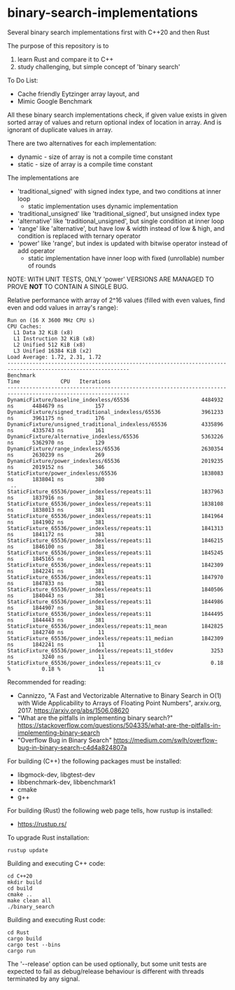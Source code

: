 # binary-search-implementations
Several binary search implementations first with C++20 and then Rust


The purpose of this repository is to
1) learn Rust and compare it to C++
2) study challenging, but simple concept of 'binary search'


To Do List:
* Cache friendly Eytzinger array layout, and
* Mimic Google Benchmark

All these binary search implementations check, if given value exists in given sorted array of values and return optional index of location in array. And is ignorant of duplicate values in array.


There are two alternatives for each implementation:
* dynamic - size of array is not a compile time constant
* static - size of array is a compile time constant


The implementations are
* 'traditional_signed' with signed index type, and two conditions at inner loop
  * static implementation uses dynamic implementation
* 'traditional_unsigned' like 'traditional_signed', but unsigned index type
* 'alternative' like 'traditional_unsigned', but single condition at inner loop
* 'range' like 'alternative', but have low & width instead of low & high, and condition is replaced with ternary operator
* 'power' like 'range', but index is updated with bitwise operator instead of add operator
  * static implementation have inner loop with fixed (unrollable) number of rounds

NOTE: WITH UNIT TESTS, ONLY 'power' VERSIONS ARE MANAGED TO PROVE **NOT** TO CONTAIN A SINGLE BUG.


Relative performance with array of 2^16 values (filled with even values, find even and odd values in array's range):
```
Run on (16 X 3600 MHz CPU s)
CPU Caches:
  L1 Data 32 KiB (x8)
  L1 Instruction 32 KiB (x8)
  L2 Unified 512 KiB (x8)
  L3 Unified 16384 KiB (x2)
Load Average: 1.72, 2.31, 1.72
-------------------------------------------------------------------------------------------------------------
Benchmark                                                           Time             CPU   Iterations
-------------------------------------------------------------------------------------------------------------
DynamicFixture/baseline_indexless/65536                       4484932 ns      4484679 ns          157
DynamicFixture/signed_traditional_indexless/65536             3961233 ns      3961175 ns          176
DynamicFixture/unsigned_traditional_indexless/65536           4335896 ns      4335743 ns          161
DynamicFixture/alternative_indexless/65536                    5363226 ns      5362970 ns          129
DynamicFixture/range_indexless/65536                          2630354 ns      2630239 ns          269
DynamicFixture/power_indexless/65536                          2019235 ns      2019152 ns          346
StaticFixture/power_indexless/65536                           1838083 ns      1838041 ns          380
 ..
StaticFixture_65536/power_indexless/repeats:11                1837963 ns      1837916 ns          381
StaticFixture_65536/power_indexless/repeats:11                1838108 ns      1838013 ns          381
StaticFixture_65536/power_indexless/repeats:11                1841964 ns      1841902 ns          381
StaticFixture_65536/power_indexless/repeats:11                1841313 ns      1841172 ns          381
StaticFixture_65536/power_indexless/repeats:11                1846215 ns      1846100 ns          381
StaticFixture_65536/power_indexless/repeats:11                1845245 ns      1845165 ns          381
StaticFixture_65536/power_indexless/repeats:11                1842309 ns      1842241 ns          381
StaticFixture_65536/power_indexless/repeats:11                1847970 ns      1847833 ns          381
StaticFixture_65536/power_indexless/repeats:11                1840506 ns      1840443 ns          381
StaticFixture_65536/power_indexless/repeats:11                1844986 ns      1844907 ns          381
StaticFixture_65536/power_indexless/repeats:11                1844495 ns      1844443 ns          381
StaticFixture_65536/power_indexless/repeats:11_mean           1842825 ns      1842740 ns           11
StaticFixture_65536/power_indexless/repeats:11_median         1842309 ns      1842241 ns           11
StaticFixture_65536/power_indexless/repeats:11_stddev            3253 ns         3240 ns           11
StaticFixture_65536/power_indexless/repeats:11_cv                0.18 %          0.18 %            11
```

Recommended for reading:
* Cannizzo, "A Fast and Vectorizable Alternative to Binary Search in O(1) with Wide Applicability to Arrays of Floating Point Numbers", arxiv.org, 2017. https://arxiv.org/abs/1506.08620
* "What are the pitfalls in implementing binary search?" https://stackoverflow.com/questions/504335/what-are-the-pitfalls-in-implementing-binary-search
* "Overflow Bug in Binary Search" https://medium.com/swlh/overflow-bug-in-binary-search-c4d4a824807a


For building (C++) the following packages must be installed:
* libgmock-dev, libgtest-dev
* libbenchmark-dev, libbenchmark1
* cmake
* g++

For building (Rust) the following web page tells, how rustup is installed:
* https://rustup.rs/

To upgrade Rust installation:
```
rustup update
```


Building and executing C++ code:
```
cd C++20
mkdir build
cd build
cmake ..
make clean all
./binary_search
```

Building and executing Rust code:
```
cd Rust
cargo build
cargo test --bins
cargo run
```

The '--release' option can be used optionally, but some unit tests are expected to fail as debug/release behaviour is different with threads terminated by any signal.
